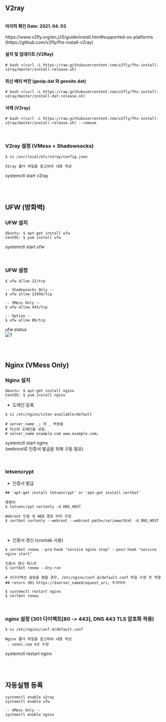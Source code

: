 
## V2ray
<br>
<Strong>마지막 확인 Date: 2021. 04. 03</Strong>
<br>
<br>
https://www.v2fly.org/en_US/guide/install.html#supported-os-platforms <br>
(https://github.com/v2fly/fhs-install-v2ray)

<br>

#### 설치 및 업데이트 (V2Ray)
```
# bash <(curl -L https://raw.githubusercontent.com/v2fly/fhs-install-v2ray/master/install-release.sh)
```

#### 최신 베타 버전 (geoip.dat 와 geosite.dat)
```
# bash <(curl -L https://raw.githubusercontent.com/v2fly/fhs-install-v2ray/master/install-dat-release.sh)
```

#### 삭제 (V2ray)
```
# bash <(curl -L https://raw.githubusercontent.com/v2fly/fhs-install-v2ray/master/install-release.sh) --remove
```

<br>

### V2ray 설정 (VMess + Shadowsocks)
```
$ vi /usr/local/etc/v2ray/config.json

V2ray 폴더 파일을 참고하여 내용 작성
```

systemctl start v2ray

<br>
<br>

## UFW (방화벽)
### UFW 설치
```
Ubuntu: $ apt-get install ufw
CentOS: $ yum install ufw
```

systemctl start ufw

<br>

### UFW 설정
```
$ ufw allow 22/tcp

-- Shadowsocks Only --
$ ufw allow 23456/tcp

-- VMess Only --
$ ufw allow 443/tcp

-- Option --
$ ufw allow 80/tcp
```

ufw status <br>
![1](https://user-images.githubusercontent.com/62891711/113473707-2ddef300-94a6-11eb-9da5-94faefd57070.png)



<br>
<br>

## Nginx (VMess Only)

### Nginx 설치
```
Ubuntu: $ apt-get install nginx
CentOS: $ yum install nginx
```

 - 도메인 등록
```
$ vi /etc/nginx/sites-available/default

# server_name _; 의 _ 부분을
# 자신의 도메인을 넣음.
# server_name example.com www.example.com;
```
systemctl start nginx <br>
(webroot로 인증서 발급을 위해 구동 필요)


<br>

### letsencrypt
- 인증서 발급
```
## 'apt-get install letsencrypt' or 'apt-get install certbot'

명령어
$ letsencrypt certonly -d DNS_HOST

Webroot 인증 및 WEB 경로 미리 지정
$ certbot certonly --webroot --webroot-path=/var/www/html -d DNS_HOST
```

<br>

- 인증서 갱신 (crontab 사용)
```
$ certbot renew --pre-hook "service nginx stop" --post-hook "service nginx start"

인증서 갱신 테스트
$ certbot renew --dry-run
```
```
# 리다이렉션 설정을 했을 경우, /etc/nginx/conf.d/default.conf 파일 수정 후 적용
## return 301 https://$server_name$request_uri; 주석처리

$ systemctl restart nginx
$ certbot renew
```

<br>

### nginx 설정 (301 다이렉트[80 -> 443], DNS 443 TLS 암호화 적용)
```
$ vi /etc/nginx/conf.d/default.conf

Nginx 폴더 파일을 참고하여 내용 작성
 - ceool.com 4곳 수정
```

systemctl restart nginx

<br>
<br>

## 자동실행 등록
```
systemctl enable v2ray
systemctl enable ufw

-- VMess Only --
systemctl enable nginx
```
